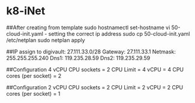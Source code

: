 # k8-iNet

##After creating from template
sudo hostnamectl set-hostname <correct host name>
vi 50-cloud-init.yaml - setting the correct ip address
sudo cp 50-cloud-init.yaml /etc/netplan
sudo netplan apply


##IP assign to digivault:
27.111.33.0/28
Gateway: 27.111.33.1
Netmask: 255.255.255.240
Dns1: 119.235.28.59
Dns2: 119.235.29.59

##Configuration 4 vCPU
CPU sockets = 2
CPU Limit = 4
vCPU = 4
CPU cores (per socket)  = 2

##Configuration 2 vCPU
CPU sockets = 2
CPU Limit = 2
vCPU = 2
CPU cores (per socket)  = 1
